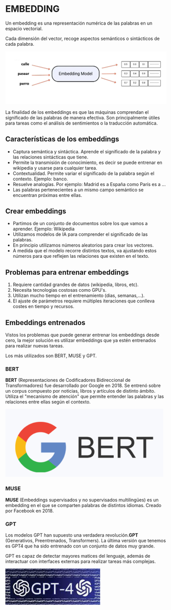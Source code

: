 # **EMBEDDING**

Un embedding es una representación numérica de las palabras en un espacio vectorial.

Cada dimensión del vector, recoge aspectos semánticos o sintácticos de cada palabra.


![imagen](imagenes/emb1.png)

La finalidad de los embeddings es que las máquinas comprendan el significado de las palabras de manera efectiva. Son principalmente útiles para tareas como el análisis de sentimientos o la traducción automática.


## **Características de los embeddings**

* Captura semántica y sintáctica. Aprende el significado de la palabra y las relaciones sintácticas que tiene.
* Permite la transmisión de conocimiento, es decir se puede entrenar en wikipedia y usarse para cualquier tarea.
* Contextualidad. Permite variar el significado de la palabra según el contexto. Ejemplo: banco.
* Resuelve analogías. Por ejemplo: Madrid es a España como París es a ...
* Las palabras pertenecientes a un mismo campo semántico se encuentran próximas entre ellas.


## **Crear embeddings**

* Partimos de un conjunto de documentos sobre los que vamos a aprender. Ejemplo: Wikipedia
* Utilizamos modelos de IA para comprender el significado de las palabras.
* En principio utilizamos números aleatorios para crear los vectores.
* A medida que el modelo recorre distintos textos, va ajustando estos números para que reflejen las relaciones que existen en el texto.


## **Problemas para entrenar embeddings**

1. Requiere cantidad grandes de datos (wikipedia, libros, etc).
2. Necesita tecnologías costosas como GPU's.
3. Utilizan mucho tiempo en el entrenamiento (dias, semanas,...).
4. El ajuste de parámetros requiere múltiples iteraciones que conlleva costes en tiempo y recursos.


## **Embeddings entrenados**

Vistos los problemas que puede generar entrenar los embeddings desde cero, la mejor solución es utilizar embeddings que ya estén entrenados para realizar nuevas tareas. 

Los más utilizados son BERT, MUSE y GPT.


### **BERT**

**BERT** (Representaciones de Codificadores Bidireccional de Transformadores) fue desarrollado por Google en 2018. Se entrenó sobre un corpus compuesto por noticias, libros y artículos de distinto ámbito.
Utiliza el "mecanismo de atención" que permite entender las palabras y las relaciones entre ellas según el contexto.


![imagen](imagenes/bert.PNG)


### **MUSE**

**MUSE** (Embeddings supervisados y no supervisados multilingües) es un embedding en el que se comparten palabras de distintos idiomas. Creado por Facebook en 2018.



### **GPT**

Los modelos GPT han supuesto una verdadera revolución.**GPT** (Generativos, Preentrenados, Transformers). La última versión que tenemos es GPT4 que ha sido entrenado con un conjunto de datos muy grande.

GPT es capaz de detectar mayores matices del lenguaje, además de interactuar con interfaces externas para realizar tareas más complejas. 

![imagen](imagenes/gpt.PNG)

